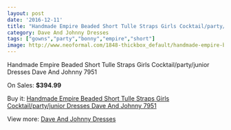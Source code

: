 ```yaml
---
layout: post
date: '2016-12-11'
title: "Handmade Empire Beaded Short Tulle Straps Girls Cocktail/party/junior Dresses Dave And Johnny 7951"
category: Dave And Johnny Dresses
tags: ["gowns","party","bonny","empire","short"]
image: http://www.neoformal.com/1848-thickbox_default/handmade-empire-beaded-short-tulle-straps-girls-cocktail-party-junior-dresses-dave-and-johnny-7951.jpg
---
```

Handmade Empire Beaded Short Tulle Straps Girls Cocktail/party/junior Dresses Dave And Johnny 7951

On Sales: **$394.99**
<a href="https://www.neoformal.com/en/dave-and-johnny-dresses/662-handmade-empire-beaded-short-tulle-straps-girls-cocktail-party-junior-dresses-dave-and-johnny-7951.html"><amp-img layout="responsive" width="600" height="600" src="//www.neoformal.com/1848-thickbox_default/handmade-empire-beaded-short-tulle-straps-girls-cocktail-party-junior-dresses-dave-and-johnny-7951.jpg" alt="Handmade Empire Beaded Short Tulle Straps Girls Cocktail/party/junior Dresses Dave And Johnny 7951 0" /></a>
<a href="https://www.neoformal.com/en/dave-and-johnny-dresses/662-handmade-empire-beaded-short-tulle-straps-girls-cocktail-party-junior-dresses-dave-and-johnny-7951.html"><amp-img layout="responsive" width="600" height="600" src="//www.neoformal.com/1849-thickbox_default/handmade-empire-beaded-short-tulle-straps-girls-cocktail-party-junior-dresses-dave-and-johnny-7951.jpg" alt="Handmade Empire Beaded Short Tulle Straps Girls Cocktail/party/junior Dresses Dave And Johnny 7951 1" /></a>

Buy it: [Handmade Empire Beaded Short Tulle Straps Girls Cocktail/party/junior Dresses Dave And Johnny 7951](https://www.neoformal.com/en/dave-and-johnny-dresses/662-handmade-empire-beaded-short-tulle-straps-girls-cocktail-party-junior-dresses-dave-and-johnny-7951.html "Handmade Empire Beaded Short Tulle Straps Girls Cocktail/party/junior Dresses Dave And Johnny 7951")

View more: [Dave And Johnny Dresses](https://www.neoformal.com/en/9-dave-and-johnny-dresses "Dave And Johnny Dresses")